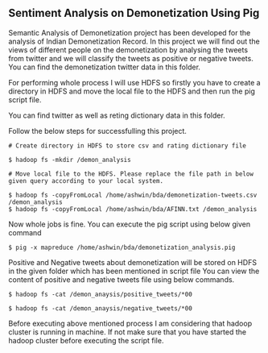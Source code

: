 ## Sentiment Analysis on Demonetization Using Pig

Semantic Analysis of Demonetization project has been developed for the analysis of Indian Demonetization Record.  In this project we will find out the views of different people on the demonetization by analysing the tweets from twitter and we will classify the tweets as positive or negative tweets. You can find the demonetization twitter data in this folder.

For performing whole process I will use HDFS so firstly you have to create a directory in HDFS and move the local file to the HDFS and then run the pig script file.

You can find twitter as well as reting dictionary data in this folder.

Follow the below steps for successfulling this project.

```
# Create directory in HDFS to store csv and rating dictionary file

$ hadoop fs -mkdir /demon_analysis

# Move local file to the HDFS. Please replace the file path in below given query according to your local system.

$ hadoop fs -copyFromLocal /home/ashwin/bda/demonetization-tweets.csv /demon_analysis
$ hadoop fs -copyFromLocal /home/ashwin/bda/AFINN.txt /demon_analysis

```


Now whole jobs is fine. You can execute the pig script using below given command

```
$ pig -x mapreduce /home/ashwin/bda/demonetization_analysis.pig

```

Positive and Negative tweets about demonetization will be stored on HDFS in the given folder which has been mentioned in script file 
You can view the content of positive and negative tweets file using below commands.


```
$ hadoop fs -cat /demon_anaysis/positive_tweets/*00 

$ hadoop fs -cat /demon_anaysis/negative_tweets/*00 
```


Before executing above mentioned process I am considering that hadoop cluster is running in machine.
If not make sure that you have started the hadoop cluster before executing the script file.

